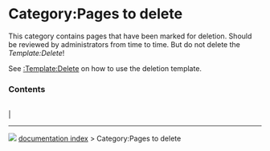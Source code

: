 # Category:Pages to delete
This category contains pages that have been marked for deletion. Should be reviewed by administrators from time to time. But do not delete the *Template:Delete*!

See [:Template:Delete](:Template_Delete.md) on how to use the deletion template.

### Contents

|     |     |     |
| --- | --- | --- |
|



---
![](images/Right_arrow.png) [documentation index](../README.md) > Category:Pages to delete
